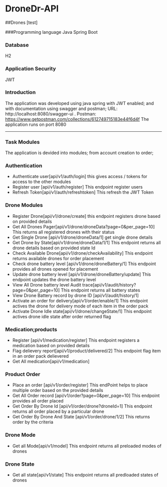 # DroneDr-API

##Drones [test]

###Programming language
Java Spring Boot
### Database
H2
### Application Security
JWT

### Introduction

The application was developed using java spring with JWT enabled;  and with documentation using swagger and postman;
URL: http://localhost:8080/swagger-ui  .
Postman: https://www.getpostman.com/collections/612749715183e44f6d4f
The application runs on port 8080


---

### Task Modules
The application is devided into modules; from account creation to order;

### Authentication
- Authenticate user[api/v1/auth/login] this gives access / tokens for access to the other modules
- Register user [api/v1/auth/register] This endpoint register users
- Refresh Token[api/v1/auth/refreshtoken] This refresh the JWT Token

### Drone Modules
-	Register Drone[api/v1/drone/create] this endpoint registers drone based on provided details
-	Get All Drones Pager[api/v1/drone/droneData?page=0&per_page=10] This returns all registered drones with their status
-	Get Single Drone [api/v1/drone/droneData/1] get single drone details
-	Get Drone by State[api/v1/drone/droneData/1/1] This endpoint returns all drone details based on provided state Id
-	Check Available Drone[api/v1/drone/checkAvailability] This endpoint returns available drones for order placement
-	Check drone battery level [api/v1/drone/droneBattery/1] This endpoint provides all drones opened for placement
-	Update drone battery level [api/v1/drone/droneBattery/update] This endpoint updates the drone battery level
-	View All Drone battery level Audit trace[api/v1/audit/history?page=0&per_page=10] This endpoint returns all battery states
-	View Drone Battery record by drone ID [api/v1/audit/history/1]
-	Activate an order for delivery[api/v1/order/enable/1] This endpoint actives the drone for delivery mode of each item in the order pack
-	Activate Drone Idle state[api/v1/drone/changeState/1] This endpoint actives drone idle state after order returned flag

### Medication;products
-	Register [api/v1/medication/register] This endpoint registers a medication based on provided details
-	Flag delievery report[api/v1/product/delivered/2] This endpoint flag item in an order pack delievered
-	Get All medication[api/v1/medication]


### Product Order
-	Place an order [api/v1/order/register] This endPoint helps to place multiple order based on the provided details
-	Get All Order record [api/v1/order?page=0&per_page=10] This endpoint provides all order placed
-	Get Order By Drone Id [api/v1/order/drone?droneId=1] This endpoint returns all order placed by a particular drone
-	Get Order By Drone And State [api/v1/order/drone/1/2] This returns order by the criteria 

### Drone Mode
-	Get all Mode[api/v1/model] This endpoint returns all preloaded modes of drones


### Drone State
-	Get all state[api/v1/state] This endpoint returns all predloaded states of drones
